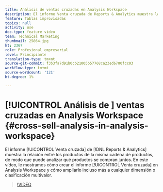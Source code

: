 ```yaml
---
title: Análisis de ventas cruzadas en Analysis Workspace
description: El informe Venta cruzada de Reports & Analytics muestra la relación entre los productos de la misma cadena de productos, para que pueda analizar qué productos se compran juntos. En este vídeo, le mostramos cómo crear el informe Venta cruzada en Analysis Workspace y cómo ampliarlo incluso más a cualquier dimensión o clasificación multivalor.
feature: Tablas improvisadas
topics: null
activity: use
doc-type: feature video
team: Technical Marketing
thumbnail: 25864.jpg
kt: 2367
role: Profesional empresarial
level: Principiante
translation-type: tm+mt
source-git-commit: f3b3fa7d91b0cb21005b57768ca23ed6700fcc03
workflow-type: tm+mt
source-wordcount: '121'
ht-degree: 1%

---
```



# [!UICONTROL Análisis de ] ventas cruzadas en Analysis Workspace  {#cross-sell-analysis-in-analysis-workspace}

El informe [!UICONTROL Venta cruzada] de [!DNL Reports & Analytics] muestra la relación entre los productos de la misma cadena de productos, de modo que puede analizar qué productos se compran juntos. En este vídeo, le mostramos cómo crear el informe [!UICONTROL Venta cruzada] en Analysis Workspace y cómo ampliarlo incluso más a cualquier dimensión o clasificación multivalor.

>[!VIDEO](https://video.tv.adobe.com/v/25864/?quality=12)
